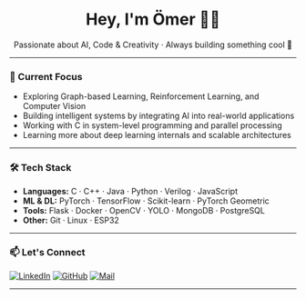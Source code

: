 <h1 align="center">Hey, I'm Ömer 👨‍💻</h1>
<p align="center">
  Passionate about AI, Code & Creativity · Always building something cool 🚀
</p>

---

### 🧠 Current Focus

- Exploring Graph-based Learning, Reinforcement Learning, and Computer Vision
- Building intelligent systems by integrating AI into real-world applications
- Working with C in system-level programming and parallel processing
- Learning more about deep learning internals and scalable architectures

---

### 🛠️ Tech Stack

- **Languages:** C · C++ · Java · Python · Verilog · JavaScript
- **ML & DL:** PyTorch · TensorFlow · Scikit-learn · PyTorch Geometric
- **Tools:** Flask · Docker · OpenCV · YOLO · MongoDB · PostgreSQL
- **Other:** Git · Linux · ESP32 

---

### 📫 Let's Connect

[![LinkedIn](https://img.shields.io/badge/LinkedIn-%230077B5.svg?&style=flat&logo=linkedin&logoColor=white)](https://www.linkedin.com/in/%C3%B6mersar%C4%B1%C3%A7am)
[![GitHub](https://img.shields.io/badge/GitHub-%23121011.svg?&style=flat&logo=github&logoColor=white)](https://github.com/OmerSaricam)
[![Mail](https://img.shields.io/badge/Email-saricam35@outlook.com-D14836?style=flat&logo=gmail&logoColor=white)](mailto:saricam35@outlook.com)

---
